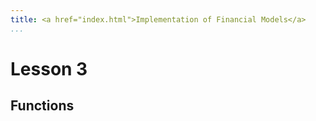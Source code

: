 ```yaml
---
title: <a href="index.html">Implementation of Financial Models</a>
...
```


# Lesson 3

## Functions
